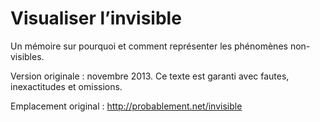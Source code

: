 Visualiser l’invisible
===

Un mémoire sur pourquoi et comment représenter les phénomènes non-visibles.

Version originale : novembre 2013.
Ce texte est garanti avec fautes, inexactitudes et omissions.

Emplacement original : http://probablement.net/invisible